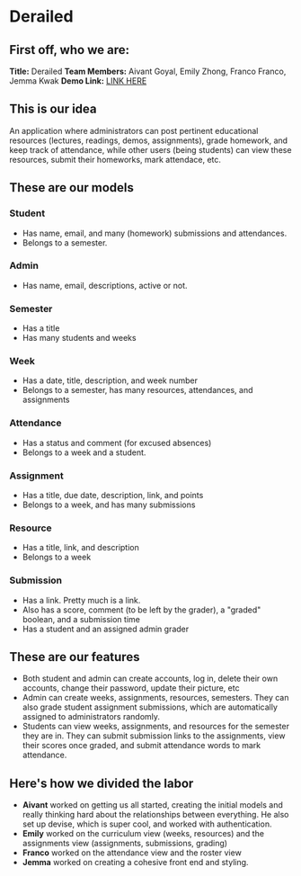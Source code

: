 # Derailed

## First off, who we are:
**Title:** Derailed
**Team Members:** Aivant Goyal, Emily Zhong, Franco Franco, Jemma Kwak
**Demo Link:** [LINK HERE](https://www.google.com)

## This is our idea
An application where administrators can post pertinent educational resources (lectures, readings, demos, assignments), grade homework, and keep track of attendance, while other users (being students) can view these resources, submit their homeworks, mark attendace, etc.

## These are our models
### Student
* Has name, email, and many (homework) submissions and attendances.
* Belongs to a semester.

### Admin
* Has name, email, descriptions, active or not.

### Semester
* Has a title
* Has many students and weeks

### Week
* Has a date, title, description, and week number
* Belongs to a semester, has many resources, attendances, and assignments

### Attendance
* Has a status and comment (for excused absences)
* Belongs to a week and a student.

### Assignment
* Has a title, due date, description, link, and points
* Belongs to a week, and has many submissions

### Resource
* Has a title, link, and description
* Belongs to a week

### Submission
* Has a link. Pretty much is a link.
* Also has a score, comment (to be left by the grader), a "graded" boolean, and a submission time
* Has a student and an assigned admin grader

## These are our features
- Both student and admin can create accounts, log in, delete their own accounts, change their password, update their picture, etc
- Admin can create weeks, assignments, resources, semesters. They can also grade student assignment submissions, which are automatically assigned to administrators randomly.
- Students can view weeks, assignments, and resources for the semester they are in. They can submit submission links to the assignments, view their scores once graded, and submit attendance words to mark attendance.

## Here's how we divided the labor
- **Aivant** worked on getting us all started, creating the initial models and really thinking hard about the relationships between everything. He also set up devise, which is super cool, and worked with authentication.
- **Emily** worked on the curriculum view (weeks, resources) and the assignments view (assignments, submissions, grading)
- **Franco** worked on the attendance view and the roster view
- **Jemma** worked on creating a cohesive front end and styling.

